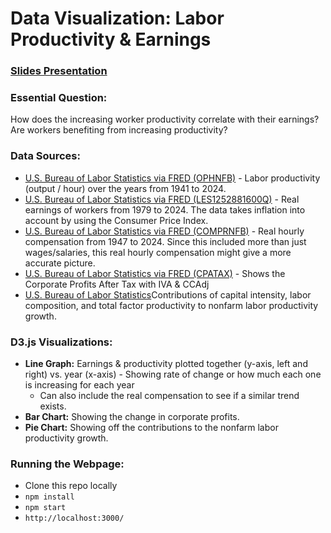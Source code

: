 # Data Visualization: Labor Productivity & Earnings

### [Slides Presentation](https://docs.google.com/presentation/d/1Xu9yI4SRXh8VMVWWFQHngrcuXYhJW-VV/edit?usp=sharing&ouid=102101968864898302290&rtpof=true&sd=true)

### Essential Question:
How does the increasing worker productivity correlate with their earnings? Are workers benefiting from increasing productivity?

### Data Sources:
* [U.S. Bureau of Labor Statistics via FRED (OPHNFB)](https://fred.stlouisfed.org/series/OPHNFB) - Labor productivity (output / hour) over the years from 1941 to 2024.
* [U.S. Bureau of Labor Statistics via FRED (LES1252881600Q)](https://fred.stlouisfed.org/series/LES1252881600Q) - Real earnings of workers from 1979 to 2024. The data takes inflation into account by using the Consumer Price Index.
* [U.S. Bureau of Labor Statistics via FRED (COMPRNFB)](https://fred.stlouisfed.org/series/COMPRNFB) - Real hourly compensation from 1947 to 2024. Since this included more than just wages/salaries, this real hourly compensation might give a more accurate picture.
* [U.S. Bureau of Labor Statistics via FRED (CPATAX)](https://fred.stlouisfed.org/series/CPATAX) - Shows the Corporate Profits After Tax with IVA & CCAdj
* [U.S. Bureau of Labor Statistics](https://www.bls.gov/news.release/prod3.tb.htm)Contributions of capital intensity, labor composition, and total factor productivity to nonfarm labor productivity growth.

### D3.js Visualizations:
* **Line Graph:** Earnings & productivity plotted together (y-axis, left and right) vs. year (x-axis) - Showing rate of change or how much each one is increasing for each year
    * Can also include the real compensation to see if a similar trend exists.
* **Bar Chart:** Showing the change in corporate profits.
* **Pie Chart:** Showing off the contributions to the nonfarm labor productivity growth.

### Running the Webpage:
* Clone this repo locally
* `npm install`
* `npm start`
* `http://localhost:3000/`